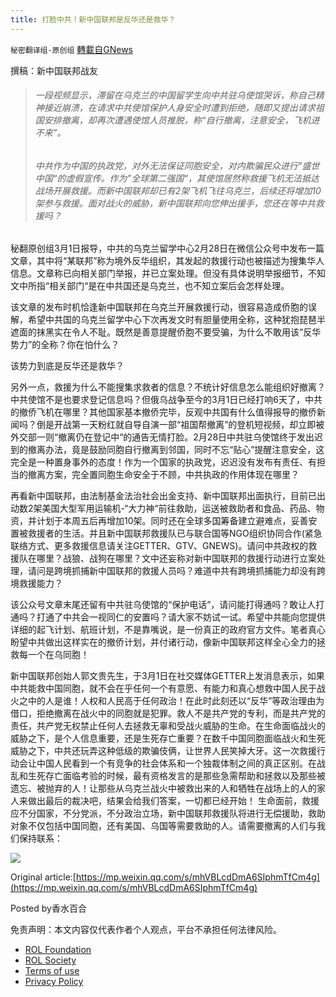 ```yaml
---
title: 打脸中共！新中国联邦是反华还是救华？
---
```

`秘密翻译组-原创组` [轉載自GNews](https://gnews.org/zh-hans/2085912/)

撰稿：新中国联邦战友


> ###### 一段视频显示，滞留在乌克兰的中国留学生向中共驻乌使馆哭诉，称自己精神接近崩溃，在请求中共使馆保护人身安全时遭到拒绝，随即又提出请求祖国安排撤离，却再次遭遇使馆人员推脱，称“自行撤离，注意安全，飞机进不来”。
> 
> ###### 中共作为中国的执政党，对外无法保证同胞安全，对内欺骗民众进行”盛世中国“的虚假宣传。作为”全球第二强国“，其使馆居然称救援飞机无法抵达战场开展救援。而新中国联邦却已有2架飞机飞往乌克兰，后续还将增加10架参与救援。面对战火的威胁，新中国联邦向您伸出援手，您还在等中共救援吗？


秘翻原创组3月1日报导，中共的乌克兰留学中心2月28日在微信公众号中发布一篇文章，其中将“某联邦”称为境外反华组织，其发起的救援行动也被描述为搜集华人信息。文章称已向相关部门举报，并已立案处理。但没有具体说明举报细节，不知文中所指“相关部门“是在中共国还是乌克兰，也不知立案后会怎样处理。

该文章的发布时机恰逢新中国联邦在乌克兰开展救援行动，很容易造成侨胞的误解，希望中共国的乌克兰留学中心下次再发文时有胆量使用全称，这种犹抱琵琶半遮面的抹黑实在令人不耻。既然是善意提醒侨胞不要受骗，为什么不敢用该“反华势力”的全称？你在怕什么？

该势力到底是反华还是救华？

另外一点，救援为什么不能搜集求救者的信息？不统计好信息怎么能组织好撤离？中共使馆不是也要求登记信息吗？但俄乌战争至今的3月1日已经打响6天了，中共的撤侨飞机在哪里？其他国家基本撤侨完毕，反观中共国有什么值得报导的撤侨新闻吗？倒是开战第一天粉红就自导自演一部“祖国帮撤离”的登机短视频，却立即被外交部一则“撤离仍在登记中“的通告无情打脸。2月28日中共驻乌使馆终于发出迟到的撤离办法，竟是鼓励同胞自行撤离到邻国，同时不忘“贴心”提醒注意安全，这完全是一种置身事外的态度！作为一个国家的执政党，迟迟没有发布有责任、有担当的撤离方案，完全置同胞生命安全于不顾，中共执政的作用体现在哪里？

再看新中国联邦，由法制基金法治社会出金支持、新中国联邦出面执行，目前已出动数2架美国大型军用运输机-“大力神“前往救助，运送被救助者和食品、药品、物资，并计划于本周五后再增加10架。同时还在全球多国筹备建立避难点，妥善安置被救援者的生活。并且新中国联邦救援队已与联合国等NGO组织协同合作(紧急联络方式、更多救援信息请关注GETTER、GTV、GNEWS)。请问中共政权的救援队在哪里？战狼、战狗在哪里？文中还妄称对新中国联邦的救援行动进行立案处理，请问是跨境抓捕新中国联邦的救援人员吗？难道中共有跨境抓捕能力却没有跨境救援能力？

该公众号文章末尾还留有中共驻乌使馆的“保护电话”，请问能打得通吗？敢让人打通吗？打通了中共会一视同仁的安置吗？请大家不妨试一试。希望中共能向您提供详细的起飞计划、航班计划，不是靠嘴说，是一份真正的政府官方文件。笔者真心盼望中共做出这样实在的撤侨计划，并付诸行动，像新中国联邦这样全心全力的拯救每一个在乌同胞！

新中国联邦创始人郭文贵先生，于3月1日在社交媒体GETTER上发消息表示，如果中共能救中国同胞，就不会在乎任何一个有意愿、有能力和真心想救中国人民于战火之中的人是谁！人权和人民高于任何政治！在此时此刻还以“反华”等政治理由为借口，拒绝撤离在战火中的同胞就是犯罪。救人不是共产党的专利，而是共产党的责任，共产党无权禁止任何人去拯救无辜和受战火威胁的生命。在生命面临战火的威胁之下，是个人信息重要，还是生死存亡重要？在数千中国同胞面临战火和生死威胁之下，中共还玩弄这种低级的欺骗伎俩，让世界人民笑掉大牙。这一次救援行动会让中国人民看到一个有竞争的社会体系和一个独裁体制之间的真正区别。在战乱和生死存亡面临考验的时候，最有资格发言的是那些急需帮助和拯救以及那些被遗忘、被抛弃的人！让那些从乌克兰战火中被救出来的人和牺牲在战场上的人的家人来做出最后的裁决吧，结果会给我们答案，一切都已经开始！ 生命面前，救援应不分国家，不分党派，不分政治立场，新中国联邦救援队将进行无偿援助，救助对象不仅包括中国同胞，还有美国、乌国等需要救助的人。请需要撤离的人们与我们保持联系：

![](https://assets.gnews.org/wp-content/uploads/2022/03/图片1.png)

Original article:[https://mp.weixin.qq.com/s/mhVBLcdDmA6SIphmTfCm4g](https://mp.weixin.qq.com/s/mhVBLcdDmA6SIphmTfCm4g)

Posted by香水百合

 

免责声明：本文内容仅代表作者个人观点，平台不承担任何法律风险。

- [ROL Foundation](https://rolfoundation.org/)
- [ROL Society](https://rolsociety.org/)
- [Terms of use](https://gnews.org/terms-of-use-3/)
- [Privacy Policy](https://gnews.org/privacy-policy/)
